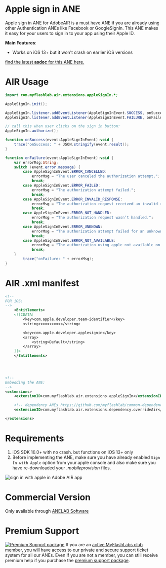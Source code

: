 # Apple sign in ANE
Apple sign in ANE for AdobeAIR is a must have ANE if you are already using other Authentication ANEs like Facebook or GoogleSignIn. This ANE makes it easy for your users to sign in to your app using their Apple ID.

**Main Features:**
* Works on iOS 13+ but it won't crash on earlier iOS versions

[find the latest **asdoc** for this ANE here.](https://myflashlab.github.io/asdoc/com/myflashlab/air/extensions/appleSignIn/package-detail.html)  

# AIR Usage

```actionscript
import com.myflashlab.air.extensions.appleSignIn.*;

AppleSignIn.init();

AppleSignIn.listener.addEventListener(AppleSignInEvent.SUCCESS, onSuccess);
AppleSignIn.listener.addEventListener(AppleSignInEvent.FAILURE, onFailure);

// call this when user clicks on the sign in button:
AppleSignIn.authorize();

function onSuccess(event:AppleSignInEvent):void {
    trace("onSuccess: " + JSON.stringify(event.result));
}

function onFailure(event:AppleSignInEvent):void {
    var errorMsg:String;
    switch (event.error.message) {
        case AppleSignInEvent.ERROR_CANCELLED:
            errorMsg = "The user canceled the authorization attempt.";
            break;
        case AppleSignInEvent.ERROR_FAILED:
            errorMsg = "The authorization attempt failed.";
            break;
        case AppleSignInEvent.ERROR_INVALID_RESPONSE:
            errorMsg = "The authorization request received an invalid response.";
            break;
        case AppleSignInEvent.ERROR_NOT_HANDLED:
            errorMsg = "The authorization request wasn’t handled.";
            break;
        case AppleSignInEvent.ERROR_UNKNOWN:
            errorMsg = "The authorization attempt failed for an unknown reason.";
            break;
        case AppleSignInEvent.ERROR_NOT_AVAILABLE:
            errorMsg = "The authorization using apple not available on SDK version.";
            break;
    }
        trace("onFailure: " + errorMsg);
}
```

# AIR .xml manifest

```xml
<!--
FOR iOS:
-->
	<Entitlements>
    <![CDATA[
    	<key>com.apple.developer.team-identifier</key>
        <string>xxxxxxxxx</string>

        <key>com.apple.developer.applesignin</key>
        <array>
        	<string>Default</string>
        </array>
    ]]>
    </Entitlements>



	
<!--
Embedding the ANE:
-->
<extensions>
	<extensionID>com.myflashlab.air.extensions.appleSignIn</extensionID>

    <!-- dependency ANEs https://github.com/myflashlab/common-dependencies-ANE -->
    <extensionID>com.myflashlab.air.extensions.dependency.overrideAir</extensionID>

</extensions>
```

# Requirements 
1. iOS SDK 10.0+ with no crash. but functions on iOS 13+ only
1. Before implementing the ANE, make sure you have already enabled ```Sign In with Apple``` option from your apple console and also make sure you have re-downloaded your *.mobileprovision* files.

![sign in with apple in Adobe AIR app](https://myflashlab.github.io/wiki_img/Apple-sign-in-01.png)

# Commercial Version
Only available through [ANELAB Software](https://github.com/myflashlab/ANE-LAB/)

# Premium Support #
[![Premium Support package](https://www.myflashlabs.com/wp-content/uploads/2016/06/professional-support.jpg)](https://www.myflashlabs.com/product/myflashlabs-support/)
If you are an [active MyFlashLabs club member](https://www.myflashlabs.com/product/myflashlabs-club-membership/), you will have access to our private and secure support ticket system for all our ANEs. Even if you are not a member, you can still receive premium help if you purchase the [premium support package](https://www.myflashlabs.com/product/myflashlabs-support/).